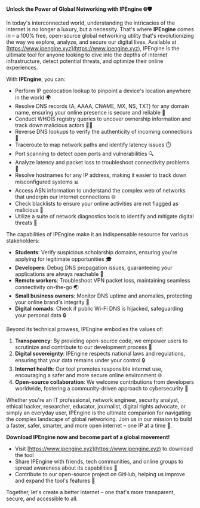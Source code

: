 **Unlock the Power of Global Networking with IPEngine 🌐🛡️**

In today's interconnected world, understanding the intricacies of the internet is no longer a luxury, but a necessity. That's where **IPEngine** comes in – a 100% free, open-source global networking utility that's revolutionizing the way we explore, analyze, and secure our digital lives. Available at [https://www.ipengine.xyz](https://www.ipengine.xyz), IPEngine is the ultimate tool for anyone looking to dive into the depths of internet infrastructure, detect potential threats, and optimize their online experiences.

With **IPEngine**, you can:

*   Perform IP geolocation lookup to pinpoint a device's location anywhere in the world 🌍
*   Resolve DNS records (A, AAAA, CNAME, MX, NS, TXT) for any domain name, ensuring your online presence is secure and reliable 🔑
*   Conduct WHOIS registry queries to uncover ownership information and track down malicious actors 👮‍♂️
*   Reverse DNS lookups to verify the authenticity of incoming connections 📡
*   Traceroute to map network paths and identify latency issues ⏱️
*   Port scanning to detect open ports and vulnerabilities 🔍
*   Analyze latency and packet loss to troubleshoot connectivity problems 🚀
*   Resolve hostnames for any IP address, making it easier to track down misconfigured systems 📊
*   Access ASN information to understand the complex web of networks that underpin our internet connections 🌐
*   Check blacklists to ensure your online activities are not flagged as malicious 🔴
*   Utilize a suite of network diagnostics tools to identify and mitigate digital threats 🔧

The capabilities of IPEngine make it an indispensable resource for various stakeholders:

*   **Students**: Verify suspicious scholarship domains, ensuring you're applying for legitimate opportunities 🎓
*   **Developers**: Debug DNS propagation issues, guaranteeing your applications are always reachable 🚀
*   **Remote workers**: Troubleshoot VPN packet loss, maintaining seamless connectivity on-the-go 🌏
*   **Small business owners**: Monitor DNS uptime and anomalies, protecting your online brand's integrity 💼
*   **Digital nomads**: Check if public Wi-Fi DNS is hijacked, safeguarding your personal data 🔒

Beyond its technical prowess, IPEngine embodies the values of:

1.  **Transparency**: By providing open-source code, we empower users to scrutinize and contribute to our development process 📖
2.  **Digital sovereignty**: IPEngine respects national laws and regulations, ensuring that your data remains under your control 🔒
3.  **Internet health**: Our tool promotes responsible internet use, encouraging a safer and more secure online environment 🌐
4.  **Open-source collaboration**: We welcome contributions from developers worldwide, fostering a community-driven approach to cybersecurity 🤝

Whether you're an IT professional, network engineer, security analyst, ethical hacker, researcher, educator, journalist, digital rights advocate, or simply an everyday user, IPEngine is the ultimate companion for navigating the complex landscape of global networking. Join us in our mission to build a faster, safer, smarter, and more open internet – one IP at a time 🚀.

**Download IPEngine now and become part of a global movement!**

*   Visit [https://www.ipengine.xyz](https://www.ipengine.xyz) to download the tool
*   Share IPEngine with friends, tech communities, and online groups to spread awareness about its capabilities 🔗
*   Contribute to our open-source project on GitHub, helping us improve and expand the tool's features 🤝

Together, let's create a better internet – one that's more transparent, secure, and accessible to all.